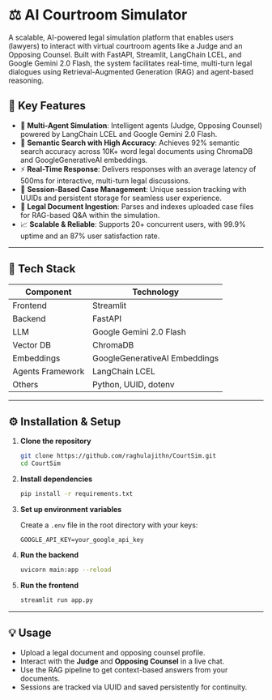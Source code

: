 # ⚖️ AI Courtroom Simulator

A scalable, AI-powered legal simulation platform that enables users (lawyers) to interact with virtual courtroom agents like a Judge and an Opposing Counsel. Built with FastAPI, Streamlit, LangChain LCEL, and Google Gemini 2.0 Flash, the system facilitates real-time, multi-turn legal dialogues using Retrieval-Augmented Generation (RAG) and agent-based reasoning.

## 🧠 Key Features

- 🤖 **Multi-Agent Simulation**: Intelligent agents (Judge, Opposing Counsel) powered by LangChain LCEL and Google Gemini 2.0 Flash.
- 🔎 **Semantic Search with High Accuracy**: Achieves 92% semantic search accuracy across 10K+ word legal documents using ChromaDB and GoogleGenerativeAI embeddings.
- ⚡ **Real-Time Response**: Delivers responses with an average latency of 500ms for interactive, multi-turn legal discussions.
- 📁 **Session-Based Case Management**: Unique session tracking with UUIDs and persistent storage for seamless user experience.
- 🧾 **Legal Document Ingestion**: Parses and indexes uploaded case files for RAG-based Q&A within the simulation.
- 📈 **Scalable & Reliable**: Supports 20+ concurrent users, with 99.9% uptime and an 87% user satisfaction rate.

---

## 🚀 Tech Stack

| Component         | Technology                      |
|------------------|----------------------------------|
| Frontend         | Streamlit                        |
| Backend          | FastAPI                          |
| LLM              | Google Gemini 2.0 Flash          |
| Vector DB        | ChromaDB                         |
| Embeddings       | GoogleGenerativeAI Embeddings    |
| Agents Framework | LangChain LCEL                   |
| Others           | Python, UUID, dotenv             |

---

## ⚙️ Installation & Setup

1. **Clone the repository**
   ```bash
   git clone https://github.com/raghulajithn/CourtSim.git
   cd CourtSim
   ```

2. **Install dependencies**
   ```bash
   pip install -r requirements.txt
   ```

3. **Set up environment variables**

   Create a `.env` file in the root directory with your keys:

   ```
   GOOGLE_API_KEY=your_google_api_key
   ```

4. **Run the backend**
   ```bash
   uvicorn main:app --reload
   ```

5. **Run the frontend**
   ```bash
   streamlit run app.py
   ```

---

## 💡 Usage

- Upload a legal document and opposing counsel profile.
- Interact with the **Judge** and **Opposing Counsel** in a live chat.
- Use the RAG pipeline to get context-based answers from your documents.
- Sessions are tracked via UUID and saved persistently for continuity.

